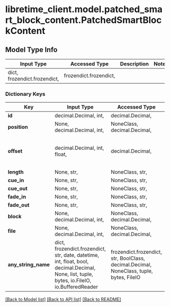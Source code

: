# libretime_client.model.patched_smart_block_content.PatchedSmartBlockContent

## Model Type Info
Input Type | Accessed Type | Description | Notes
------------ | ------------- | ------------- | -------------
dict, frozendict.frozendict,  | frozendict.frozendict,  |  | 

### Dictionary Keys
Key | Input Type | Accessed Type | Description | Notes
------------ | ------------- | ------------- | ------------- | -------------
**id** | decimal.Decimal, int,  | decimal.Decimal,  |  | [optional] 
**position** | None, decimal.Decimal, int,  | NoneClass, decimal.Decimal,  |  | [optional] 
**offset** | decimal.Decimal, int, float,  | decimal.Decimal,  |  | [optional] value must be a 64 bit float
**length** | None, str,  | NoneClass, str,  |  | [optional] 
**cue_in** | None, str,  | NoneClass, str,  |  | [optional] 
**cue_out** | None, str,  | NoneClass, str,  |  | [optional] 
**fade_in** | None, str,  | NoneClass, str,  |  | [optional] 
**fade_out** | None, str,  | NoneClass, str,  |  | [optional] 
**block** | None, decimal.Decimal, int,  | NoneClass, decimal.Decimal,  |  | [optional] 
**file** | None, decimal.Decimal, int,  | NoneClass, decimal.Decimal,  |  | [optional] 
**any_string_name** | dict, frozendict.frozendict, str, date, datetime, int, float, bool, decimal.Decimal, None, list, tuple, bytes, io.FileIO, io.BufferedReader | frozendict.frozendict, str, BoolClass, decimal.Decimal, NoneClass, tuple, bytes, FileIO | any string name can be used but the value must be the correct type | [optional]

[[Back to Model list]](../../README.md#documentation-for-models) [[Back to API list]](../../README.md#documentation-for-api-endpoints) [[Back to README]](../../README.md)


